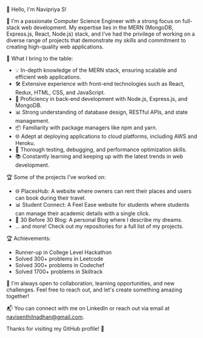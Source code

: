 
👋 Hello, I'm Navipriya S!

🚀 I'm a passionate Computer Science Engineer with a strong focus on full-stack web development. My expertise lies in the MERN (MongoDB, Express.js, React, Node.js) stack, and I've had the privilege of working on a diverse range of projects that demonstrate my skills and commitment to creating high-quality web applications.

🔨 What I bring to the table:
- 💡 In-depth knowledge of the MERN stack, ensuring scalable and efficient web applications.
- 🛠️ Extensive experience with front-end technologies such as React, Redux, HTML, CSS, and JavaScript.
- 🧰 Proficiency in back-end development with Node.js, Express.js, and MongoDB.
- 📊 Strong understanding of database design, RESTful APIs, and state management.
- 📦 Familiarity with package managers like npm and yarn.
- 🌐 Adept at deploying applications to cloud platforms, including AWS and Heroku.
- 📐 Thorough testing, debugging, and performance optimization skills.
- 📚 Constantly learning and keeping up with the latest trends in web development.


🏆 Some of the projects I've worked on:
- 🌐 PlacesHub: A website where owners can rent their places and users can book during their travel.
- 📊 Student Connect: A Feel Ease website for students where students can manage their academic details with a single click.
- 📱 30 Before 30 Blog: A personal Blog where I describe my dreams.
- ... and more! Check out my repositories for a full list of my projects.

🏆 Achievements:
- Runner-up in College Level Hackathon
- Solved 300+ problems in Leetcode
- Solved 300+ problems in Codechef
- Solved 1700+ problems in Skillrack

🤝 I'm always open to collaboration, learning opportunities, and new challenges. Feel free to reach out, and let's create something amazing together!

📬 You can connect with me on LinkedIn or reach out via email at navisenthilnadhan@gmail.com.

Thanks for visiting my GitHub profile! 🚀
